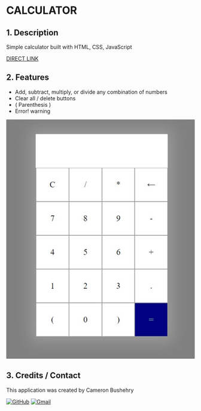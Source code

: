 # CALCULATOR

## 1. Description
Simple calculator built with HTML, CSS, JavaScript

[DIRECT LINK](https://cbushehry.github.io/calculator/)

## 2. Features
 * Add, subtract, multiply, or divide any combination of numbers
 * Clear all /  delete buttons
 * ( Parenthesis )
 * Error! warning

 ![](assets/images/calculator.jpg)

## 3. Credits / Contact
This application was created by Cameron Bushehry

  [![GitHub](https://img.shields.io/badge/github-%23121011.svg?style=for-the-badge&logo=github&logoColor=white)](https://github.com/cbushehry)
  [![Gmail](https://img.shields.io/badge/Gmail-D14836?style=for-the-badge&logo=gmail&logoColor=white)](mailto:c.bushehry@gmail.com)